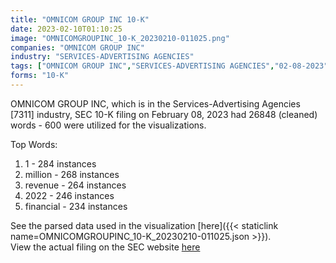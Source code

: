 ```yaml
---
title: "OMNICOM GROUP INC 10-K"
date: 2023-02-10T01:10:25
image: "OMNICOMGROUPINC_10-K_20230210-011025.png"
companies: "OMNICOM GROUP INC"
industry: "SERVICES-ADVERTISING AGENCIES"
tags: ["OMNICOM GROUP INC","SERVICES-ADVERTISING AGENCIES","02-08-2023","10-K"]
forms: "10-K"
---
```

OMNICOM GROUP INC, which is in the Services-Advertising Agencies [7311] industry, SEC 10-K filing on February 08, 2023 had 26848 (cleaned) words - 600 were utilized for the visualizations.

Top Words:
1. 1 - 284 instances
2. million - 268 instances
3. revenue - 264 instances
4. 2022 - 246 instances
5. financial - 234 instances


See the parsed data used in the visualization [here]({{< staticlink name=OMNICOMGROUPINC_10-K_20230210-011025.json >}}).  
View the actual filing on the SEC website [here](https://www.sec.gov/Archives/edgar/data/29989/0000029989-23-000005.txt)